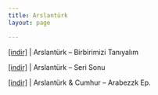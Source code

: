 ```yaml
---
title: Arslantürk
layout: page

---
```

<a href="https://cloud.mail.ru/public/81e1c494650c/Arslanturk%20-%20Birbirimizi%20Taniyalim" target="_blank">[indir]</a>   |   Arslantürk &#8211; Birbirimizi Tanıyalım

<a href="https://cloud.mail.ru/public/10fd2159e254/Arslanturk%20-%20Seri%20Sonu" target="_blank">[indir]</a>   |   Arslantürk &#8211; Seri Sonu

<a href="https://cloud.mail.ru/public/a3c6b0c0fe78/Arslant%C3%BCrk%20%26%20Cumhur%20-%20Arabezzk%20Ep" target="_blank">[indir]</a>   |   Arslantürk & Cumhur &#8211; Arabezzk Ep.